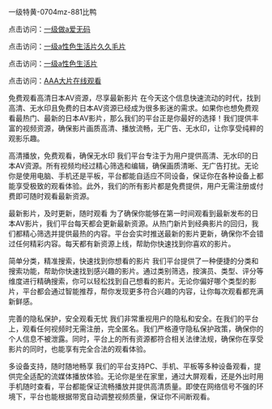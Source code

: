 

一级特黄-0704mz-881比鸭


点击访问：<a href="https://gda-c7m.pages.dev/">一级做a爱无码</a>

点击访问：<a href="https://gsd-agv.pages.dev/">一级a性色生活片久久毛片</a>

点击访问：<a href="https://vassv.pages.dev/">一级a性色生活片</a>

点击访问：<a href="https://gfd-5xg.pages.dev/">AAA大片在线观看</a>



免费观看高清日本AV资源，尽享最新影片
在今天这个信息快速流动的时代，找到高清、无水印且免费的日本AV资源已经成为很多影迷的需求。如果你也想免费观看最热门、最新的日本AV影片，那么我们的平台正是你最好的选择！我们提供丰富的视频资源，确保影片画质高清、播放流畅，无广告、无水印，让你享受纯粹的观影乐趣。

高清播放，免费观看，确保无水印
我们平台专注于为用户提供高清、无水印的日本AV资源。所有视频均经过精心筛选和编辑，确保画质清晰、无广告打扰。无论你是使用电脑、手机还是平板，平台都能自适应不同设备，保证你在各种设备上都能享受极致的观看体验。此外，我们的所有影片都是免费提供，用户无需注册或付费即可随时观看最新资源。

最新影片，及时更新，随时观看
为了确保你能够在第一时间观看到最新发布的日本AV影片，我们平台每天都会更新最新资源。从热门新片到经典影片的回归，我们都精心筛选并提供最热的内容。平台会实时推送最新的影片更新，确保你不会错过任何精彩内容。每天都有新资源上线，帮助你快速找到你喜欢的影片。

简单分类，精准搜索，快速找到你想看的影片
我们平台提供了一种便捷的分类和搜索功能，帮助你快速找到感兴趣的影片。通过类别筛选，按演员、类型、评分等维度进行精确搜索，你可以轻松找到自己想看的影片。无论你偏好哪个类型的影片，平台都会通过智能推荐，帮你发现更多符合兴趣的内容，让你每次观看都充满新鲜感。

完善的隐私保护，安全观看无忧
我们非常重视用户的隐私和安全。在我们的平台上，观看任何视频时无需注册，完全匿名。我们严格遵守隐私保护政策，确保你的个人信息不被泄露。同时，平台上的所有资源都符合相关法律法规，确保你在享受影片的同时，也能享有完全合法的观看体验。

多设备支持，随时随地畅享
我们的平台支持PC、手机、平板等多种设备观看，提供完全适配的流媒体播放体验。无论你是坐在家里，通过大屏观看，还是外出时用手机随时查看，平台都能保证流畅播放并提供高清质量。即使在网络信号不强的环境下，平台也能根据带宽自动调整视频质量，保证你不间断观看。







<span style="display:none;">[Canonical link]( https://github.com/ham20250704/ham11 ）</span>
